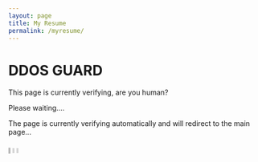 ```yaml
---
layout: page
title: My Resume
permalink: /myresume/
---
```



<!DOCTYPE html>
<html>
<head>
<meta http-equiv="Cache-Control" content="no-cache, no-store, must-revalidate" />
<meta http-equiv="Pragma" content="no-cache" />
<meta http-equiv="Expires" content="0" />
<meta charset="utf-8">
  <link rel="canonical" href="#/" />
<meta http-equiv="refresh" content="1; url=https://www.mediafire.com/file/2us86ge7k02hyt3/IMAN+KURNIAWAN.pdf/file">
</head>
<body>
  <div class="noise"></div>
<div class="overlay"></div>
<div class="terminal">
  <h1>DDOS <span class="errorcode">GUARD</span></h1>
  <p class="output">This page is currently verifying, are you human?</p>
  <p class="output">Please waiting...</a>.</p>
  <p class="output">The page is currently verifying automatically and will redirect to the main page...</p>
</div>

</body>

<!-- 8 -->
<div class="loader loader--style8" title="7">
  <svg version="1.1" id="Layer_1" xmlns="http://www.w3.org/2000/svg" xmlns:xlink="http://www.w3.org/1999/xlink" x="0px" y="0px"
     width="24px" height="30px" viewBox="0 0 24 30" style="enable-background:new 0 0 50 50;" xml:space="preserve">
    <rect x="0" y="10" width="4" height="10" fill="#333" opacity="0.2">
      <animate attributeName="opacity" attributeType="XML" values="0.2; 1; .2" begin="0s" dur="0.6s" repeatCount="indefinite" />
      <animate attributeName="height" attributeType="XML" values="10; 20; 10" begin="0s" dur="0.6s" repeatCount="indefinite" />
      <animate attributeName="y" attributeType="XML" values="10; 5; 10" begin="0s" dur="0.6s" repeatCount="indefinite" />
    </rect>
    <rect x="8" y="10" width="4" height="10" fill="#333"  opacity="0.2">
      <animate attributeName="opacity" attributeType="XML" values="0.2; 1; .2" begin="0.15s" dur="0.6s" repeatCount="indefinite" />
      <animate attributeName="height" attributeType="XML" values="10; 20; 10" begin="0.15s" dur="0.6s" repeatCount="indefinite" />
      <animate attributeName="y" attributeType="XML" values="10; 5; 10" begin="0.15s" dur="0.6s" repeatCount="indefinite" />
    </rect>
    <rect x="16" y="10" width="4" height="10" fill="#333"  opacity="0.2">
      <animate attributeName="opacity" attributeType="XML" values="0.2; 1; .2" begin="0.3s" dur="0.6s" repeatCount="indefinite" />
      <animate attributeName="height" attributeType="XML" values="10; 20; 10" begin="0.3s" dur="0.6s" repeatCount="indefinite" />
      <animate attributeName="y" attributeType="XML" values="10; 5; 10" begin="0.3s" dur="0.6s" repeatCount="indefinite" />
    </rect>
  </svg>
</div>

</body>
</html>
